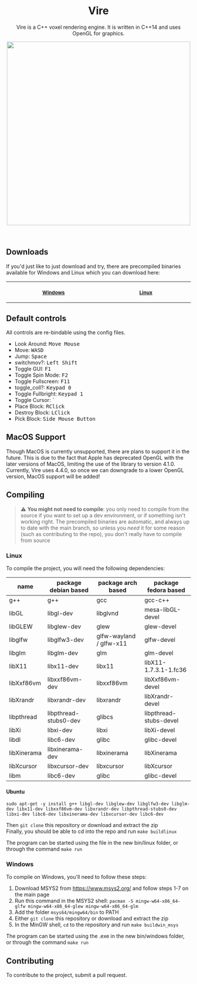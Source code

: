<h1 align="center">Vire</h1>
<p align="center">Vire is a C++ voxel rendering engine. It is written in C++14 and uses OpenGL for graphics.</p>
<p align="center"> <img width="500" height="500" src="https://cdn.discordapp.com/attachments/934901281703747635/937996224097845258/ouhsx8t71ge81.webp"> </p>
<br>

## Downloads
If you'd just like to just download and try, there are precompiled binaries available for Windows and Linux which you can download here:

<table>
<tr>
<th align="center">
<img width="441" height="1">
<p> 
<small>
  <a href="https://nightly.link/JacRich/vkt/workflows/make-windows/main/windows%20mingw64.zip">Windows</a>
</small>
</p>
</th>
<th align="center">
<img width="441" height="1">
<p> 
<small>
  <a href="https://nightly.link/JacRich/vkt/workflows/make-linux/main/linux.zip">Linux</a>
</small>
</p>
</th>
</tr>
<tr>
</table>

## Default controls
All controls are re-bindable using the config files.

- Look Around: <kbd>Move Mouse</kbd>
- Move: <kbd>W</kbd><kbd>A</kbd><kbd>S</kbd><kbd>D</kbd>
- Jump: <kbd>Space</kbd>
- switchmov?: <kbd>Left Shift</kbd>
- Toggle GUI: <kbd>F1</kbd>
- Toggle Spin Mode: <kbd>F2</kbd>
- Toggle Fullscreen: <kbd>F11</kbd>
- toggle_coll?: <kbd>Keypad 0</kbd>
- Toggle Fullbright: <kbd>Keypad 1</kbd>
- Toggle Cursor: <kbd>`</kbd>
- Place Block: <kbd>RClick</kbd>
- Destroy Block: <kbd>LClick</kbd>
- Pick Block: <kbd>Side Mouse Button</kbd>

## MacOS Support
Though MacOS is currently unsupported, there are plans to support it in the future. This is due to the fact that Apple has deprecated OpenGL with the later versions of MacOS, limiting the use of the library to version 4.1.0. Currently, Vire uses 4.4.0, so once we can downgrade to a lower OpenGL version, MacOS support will be added!

## Compiling
> :warning: **You might not need to compile**: you only need to compile from the source if you want to set up a dev environment, or if something isn't working right. The precompiled binaries are automatic, and always up to date with the main branch, so unless you *need* it for some reason (such as contributing to the repo), you don't really have to compile from source
### Linux
To compile the project, you will need the following dependencies:

| name | package debian based | package arch based | package fedora based |
|---|---|---|---|
|g++|g++|gcc|gcc-c++|
|libGL|libgl-dev|libglvnd|mesa-libGL-devel|
|libGLEW|libglew-dev|glew|glew-devel|
|libglfw|libglfw3-dev|glfw-wayland / glfw-x11|glfw-devel|
|libglm|libglm-dev|glm|glm-devel|
|libX11|libx11-dev|libx11|libX11-1.7.3.1-1.fc36|
|libXxf86vm|libxxf86vm-dev|libxxf86vm|libXxf86vm-devel|
|libXrandr|libxrandr-dev|libxrandr|libXrandr-devel|
|libpthread|libpthread-stubs0-dev|glibcs|libpthread-stubs-devel|
|libXi|libxi-dev|libxi|libXi-devel|
|libdl|libc6-dev|glibc|glibc-devel|
|libXinerama|libxinerama-dev|libxinerama|libXinerama|
|libXcursor|libxcursor-dev|libxcursor|libXcursor|
|libm|libc6-dev|glibc|glibc-devel|

#### Ubuntu


```
sudo apt-get -y install g++ libgl-dev libglew-dev libglfw3-dev libglm-dev libx11-dev libxxf86vm-dev libxrandr-dev libpthread-stubs0-dev libxi-dev libc6-dev libxinerama-dev libxcursor-dev libc6-dev
```
Then `git clone` this repository or download and extract the zip <br>
Finally, you should be able to cd into the repo and run `make buildlinux` <br>

The program can be started using the file in the new bin/linux folder, or through the command `make run`

### Windows
To compile on Windows, you'll need to follow these steps:

1. Download MSYS2 from https://www.msys2.org/ and follow steps 1-7 on the main page
2. Run this command in the MSYS2 shell: `pacman -S mingw-w64-x86_64-glfw mingw-w64-x86_64-glew mingw-w64-x86_64-glm`
3. Add the folder `msys64/mingw64/bin` to PATH
4. Either `git clone` this repository or download and extract the zip
5. In the MinGW shell, `cd` to the repository and run `make buildwin_msys`

The program can be started using the .exe in the new bin/windows folder, or through the command `make run`

## Contributing
To contribute to the project, submit a pull request.
